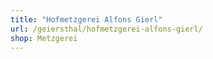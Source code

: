 ```yaml
---
title: "Hofmetzgerei Alfons Gierl"
url: /geiersthal/hofmetzgerei-alfons-gierl/
shop: Metzgerei
---
```

